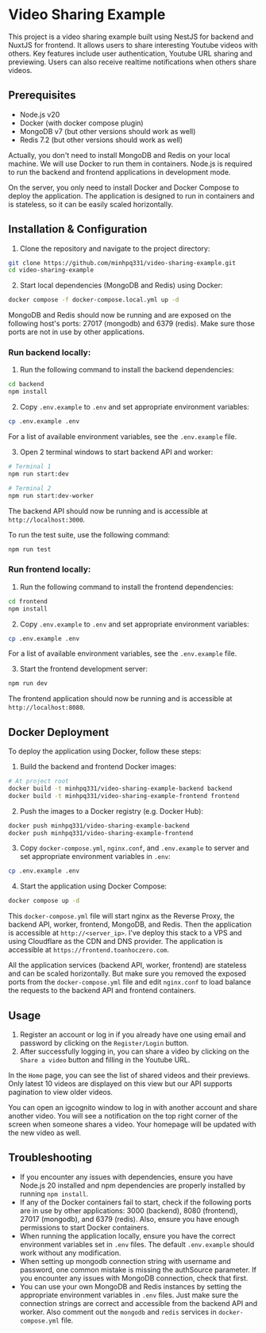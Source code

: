 # Video Sharing Example

This project is a video sharing example built using NestJS for backend and NuxtJS for frontend. It allows users to share interesting Youtube videos with others. Key features include user authentication, Youtube URL sharing and previewing. Users can also receive realtime notifications when others share videos.

## Prerequisites
- Node.js v20
- Docker (with docker compose plugin)
- MongoDB v7 (but other versions should work as well)
- Redis 7.2 (but other versions should work as well)

Actually, you don't need to install MongoDB and Redis on your local machine. We will use Docker to run them in containers. Node.js is required to run the backend and frontend applications in development mode. 

On the server, you only need to install Docker and Docker Compose to deploy the application. The application is designed to run in containers and is stateless, so it can be easily scaled horizontally.

## Installation & Configuration
1. Clone the repository and navigate to the project directory:
```bash
git clone https://github.com/minhpq331/video-sharing-example.git
cd video-sharing-example
```

2. Start local dependencies (MongoDB and Redis) using Docker:
```bash
docker compose -f docker-compose.local.yml up -d
```

MongoDB and Redis should now be running and are exposed on the following host's ports: 27017 (mongodb) and 6379 (redis). Make sure those ports are not in use by other applications.

### Run backend locally:

1. Run the following command to install the backend dependencies:
```bash
cd backend
npm install
```

2. Copy `.env.example` to `.env` and set appropriate environment variables:
```bash
cp .env.example .env
```

For a list of available environment variables, see the `.env.example` file.

3. Open 2 terminal windows to start backend API and worker:
```bash
# Terminal 1
npm run start:dev

# Terminal 2
npm run start:dev-worker
```

The backend API should now be running and is accessible at `http://localhost:3000`.

To run the test suite, use the following command:
```bash
npm run test
```

### Run frontend locally:

1. Run the following command to install the frontend dependencies:
```bash
cd frontend
npm install
```

2. Copy `.env.example` to `.env` and set appropriate environment variables:
```bash
cp .env.example .env
```

For a list of available environment variables, see the `.env.example` file.

3. Start the frontend development server:
```bash
npm run dev
```

The frontend application should now be running and is accessible at `http://localhost:8080`.

## Docker Deployment

To deploy the application using Docker, follow these steps:

1. Build the backend and frontend Docker images:
```bash
# At project root
docker build -t minhpq331/video-sharing-example-backend backend
docker build -t minhpq331/video-sharing-example-frontend frontend
```

2. Push the images to a Docker registry (e.g. Docker Hub):
```bash
docker push minhpq331/video-sharing-example-backend
docker push minhpq331/video-sharing-example-frontend
```

3. Copy `docker-compose.yml`, `nginx.conf`, and `.env.example` to server and set appropriate environment variables in `.env`:
```bash
cp .env.example .env
```

4. Start the application using Docker Compose:
```bash
docker compose up -d
```

This `docker-compose.yml` file will start nginx as the Reverse Proxy, the backend API, worker, frontend, MongoDB, and Redis. Then the application is accessible at `http://<server_ip>`. I've deploy this stack to a VPS and using Cloudflare as the CDN and DNS provider. The application is accessible at `https://frontend.toanhoczero.com`.

All the application services (backend API, worker, frontend) are stateless and can be scaled horizontally. But make sure you removed the exposed ports from the `docker-compose.yml` file and edit `nginx.conf` to load balance the requests to the backend API and frontend containers.

## Usage
1. Register an account or log in if you already have one using email and password by clicking on the `Register/Login` button.
2. After successfully logging in, you can share a video by clicking on the `Share a video` button and filling in the Youtube URL.

In the `Home` page, you can see the list of shared videos and their previews. Only latest 10 videos are displayed on this view but our API supports pagination to view older videos.

You can open an igcognito window to log in with another account and share another video. You will see a notification on the top right corner of the screen when someone shares a video. Your homepage will be updated with the new video as well.

## Troubleshooting
- If you encounter any issues with dependencies, ensure you have Node.js 20 installed and npm dependencies are properly installed by running `npm install`.
- If any of the Docker containers fail to start, check if the following ports are in use by other applications: 3000 (backend), 8080 (frontend), 27017 (mongodb), and 6379 (redis). Also, ensure you have enough permissions to start Docker containers.
- When running the application locally, ensure you have the correct environment variables set in `.env` files. The default `.env.example` should work without any modification.
- When setting up mongodb connection string with username and password, one common mistake is missing the authSource parameter. If you encounter any issues with MongoDB connection, check that first.
- You can use your own MongoDB and Redis instances by setting the appropriate environment variables in `.env` files. Just make sure the connection strings are correct and accessible from the backend API and worker. Also comment out the `mongodb` and `redis` services in `docker-compose.yml` file.